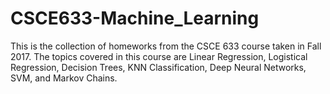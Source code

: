 # CSCE633-Machine_Learning

This is the collection of homeworks from the CSCE 633 course taken in Fall 2017. The topics covered in this course are Linear Regression, Logistical Regression, Decision Trees, KNN Classification, Deep Neural Networks, SVM, and Markov Chains.
